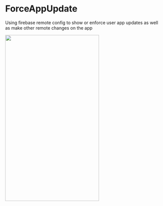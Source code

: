 # ForceAppUpdate
Using firebase remote config to show or enforce user app updates as well as make other remote changes on the app


<img src="https://github.com/demimola24/ForceAppUpdate/blob/master/app.gif" width="300" height="530">
